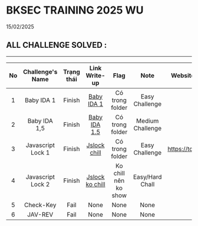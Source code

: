 # BKSEC TRAINING 2025 WU
15/02/2025
## ALL CHALLENGE SOLVED :
---
| No |   Challenge's Name  | Trạng thái |                Link Write-up                 |       Flag         |     Note       |    Website Re-up Challenges    |  Dowload file here |
|:--:|:-------------------:|:----------:|:--------------------------------------------:|:------------------:|:--------------:|:------------------------------:|:------------------:|
| 1  |    Baby IDA 1       |   Finish   |   [Baby IDA 1](./baby_ida_1)                 |Có trong folder     |Easy Challenge  |                                ||
| 2  |    Baby IDA 1,5     |   Finish   | [Baby IDA 1.5](./baby_ida_1,5)               |Có trong folder     |Medium Challenge|                                ||                         
| 3  |  Javascript Lock 1  |   Finish   | [Jslock chill](./jslock_chill)               |Có trong folder     |Easy Challenge  |https://tdwng.github.io/trollvn/||
| 4  |  Javascript Lock 2  |   Finish   |[Jslock ko chill](./jslock_ko_chill(jslock2)) |Ko chill nên ko show|Easy/Hard Chall |                                ||
| 5  |    Check-Key        |    Fail    |None                                          |None                |None            |None                            ||
| 6  |     JAV-REV         |    Fail    |None                                          |None                |None            |None                            ||
